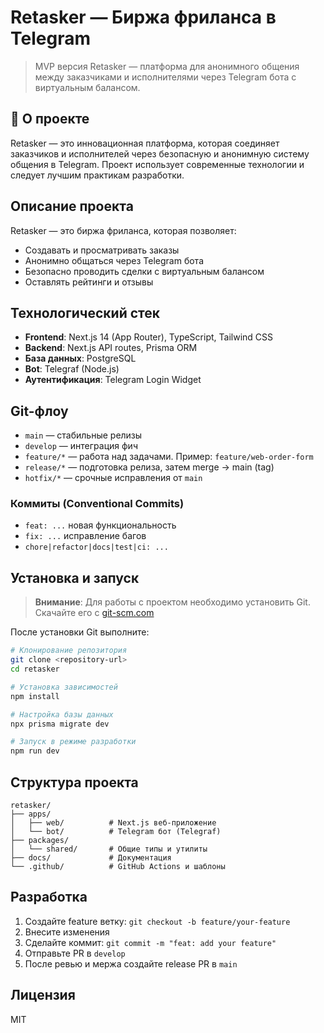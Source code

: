 # Retasker — Биржа фриланса в Telegram

> MVP версия Retasker — платформа для анонимного общения между заказчиками и исполнителями через Telegram бота с виртуальным балансом.

## 🚀 О проекте

Retasker — это инновационная платформа, которая соединяет заказчиков и исполнителей через безопасную и анонимную систему общения в Telegram. Проект использует современные технологии и следует лучшим практикам разработки.

## Описание проекта

Retasker — это биржа фриланса, которая позволяет:
- Создавать и просматривать заказы
- Анонимно общаться через Telegram бота
- Безопасно проводить сделки с виртуальным балансом
- Оставлять рейтинги и отзывы

## Технологический стек

- **Frontend**: Next.js 14 (App Router), TypeScript, Tailwind CSS
- **Backend**: Next.js API routes, Prisma ORM
- **База данных**: PostgreSQL
- **Bot**: Telegraf (Node.js)
- **Аутентификация**: Telegram Login Widget

## Git-флоу

- `main` — стабильные релизы
- `develop` — интеграция фич
- `feature/*` — работа над задачами. Пример: `feature/web-order-form`
- `release/*` — подготовка релиза, затем merge → main (tag)
- `hotfix/*` — срочные исправления от `main`

### Коммиты (Conventional Commits)

- `feat: ...` новая функциональность
- `fix: ...` исправление багов
- `chore|refactor|docs|test|ci: ...`

## Установка и запуск

> **Внимание**: Для работы с проектом необходимо установить Git. Скачайте его с [git-scm.com](https://git-scm.com/download/win)

После установки Git выполните:

```bash
# Клонирование репозитория
git clone <repository-url>
cd retasker

# Установка зависимостей
npm install

# Настройка базы данных
npx prisma migrate dev

# Запуск в режиме разработки
npm run dev
```

## Структура проекта

```
retasker/
├── apps/
│   ├── web/          # Next.js веб-приложение
│   └── bot/          # Telegram бот (Telegraf)
├── packages/
│   └── shared/       # Общие типы и утилиты
├── docs/             # Документация
└── .github/          # GitHub Actions и шаблоны
```

## Разработка

1. Создайте feature ветку: `git checkout -b feature/your-feature`
2. Внесите изменения
3. Сделайте коммит: `git commit -m "feat: add your feature"`
4. Отправьте PR в `develop`
5. После ревью и мержа создайте release PR в `main`

## Лицензия

MIT
